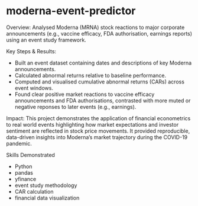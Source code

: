 # moderna-event-predictor

Overview:
Analysed Moderna (MRNA) stock reactions to major corporate announcements (e.g., vaccine efficacy, FDA authorisation, earnings reports) using an event study framework. 

Key Steps & Results: 
- Built an event dataset containing dates and descriptions of key Moderna announcements.
- Calculated abnormal returns relative to baseline performance.
- Computed and visualised cumulative abnormal returns (CARs) across event windows.
- Found clear positive market reactions to vaccine efficacy announcements and FDA authorisations, contrasted with more muted or negative reponses to later events (e.g., earnings). 

Impact: 
This project demonstrates the application of financial econometrics to real world events highlighting how market expectations and investor sentiment are reflected in stock price movements. 
It provided reproducible, data-driven insights into Moderna’s market trajectory during the COVID-19 pandemic.

Skills Demonstrated
- Python 
- pandas
- yfinance
- event study methodology
- CAR calculation
- financial data visualization
